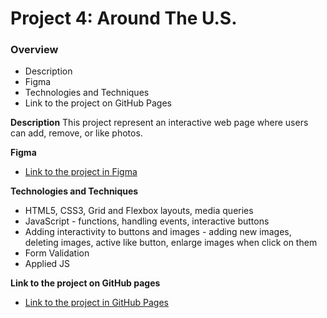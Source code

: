 # Project 4: Around The U.S.

### Overview

- Description
- Figma
- Technologies and Techniques
- Link to the project on GitHub Pages

**Description**
This project represent an interactive web page where users can add, remove, or like photos.

**Figma**

- [Link to the project in Figma](https://www.figma.com/file/SurN1jaeEQIhuZEDMhmWWf/Sprint-4-Around-The-U.S.-desktop-mobile?node-id=0%3A1)

**Technologies and Techniques**

- HTML5, CSS3, Grid and Flexbox layouts, media queries
- JavaScript - functions, handling events, interactive buttons
- Adding interactivity to buttons and images - adding new images, deleting images, active like button, enlarge images when click on them
- Form Validation
- Applied JS

**Link to the project on GitHub pages**

- [Link to the project in GitHub Pages](https://tomerasulin.github.io/web_project_4/)
